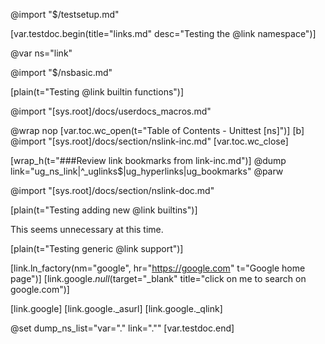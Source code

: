 @import "$/testsetup.md"

[var.testdoc.begin(title="links.md" desc="Testing the @link namespace")]

@var ns="link"

@import "$/nsbasic.md"

[plain(t="Testing @link builtin functions")]

@import "[sys.root]/docs/userdocs_macros.md"

@wrap nop
[var.toc.wc_open(t="Table of Contents - Unittest [ns]")]
[b]
@import "[sys.root]/docs/section/nslink-inc.md"
[var.toc.wc_close]

[wrap_h(t="###Review link bookmarks from link-inc.md")]
@dump link="ug_ns_link|^_uglinks$|ug_hyperlinks|ug_bookmarks"
@parw

@import "[sys.root]/docs/section/nslink-doc.md"

[plain(t="Testing adding new @link builtins")]

This seems unnecessary at this time.

[plain(t="Testing generic @link support")]

[link.ln_factory(nm="google", hr="https://google.com" t="Google home page")]
[link.google._null_(target="_blank" title="click on me to search on google.com")]

[link.google]
[link.google._asurl]
[link.google._qlink]

@set dump_ns_list="var=\".\" link=\".\""
[var.testdoc.end]
